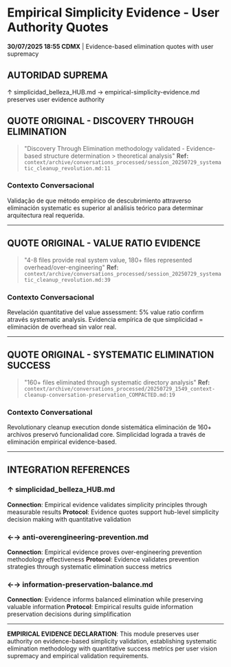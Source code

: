 # Empirical Simplicity Evidence - User Authority Quotes

**30/07/2025 18:55 CDMX** | Evidence-based elimination quotes with user supremacy

## AUTORIDAD SUPREMA
↑ simplicidad_belleza_HUB.md → empirical-simplicity-evidence.md preserves user evidence authority

## QUOTE ORIGINAL - DISCOVERY THROUGH ELIMINATION
> "Discovery Through Elimination methodology validated - Evidence-based structure determination > theoretical analysis"
**Ref:** `context/archive/conversations_processed/session_20250729_systematic_cleanup_revolution.md:11`

### Contexto Conversacional
Validação de que método empírico de descubrimiento attraverso eliminación systematic es superior al análisis teórico para determinar arquitectura real requerida.

---

## QUOTE ORIGINAL - VALUE RATIO EVIDENCE
> "4-8 files provide real system value, 180+ files represented overhead/over-engineering"
**Ref:** `context/archive/conversations_processed/session_20250729_systematic_cleanup_revolution.md:39`

### Contexto Conversacional
Revelación quantitative del value assessment: 5% value ratio confirm através systematic analysis. Evidencia empírica de que simplicidad = eliminación de overhead sin valor real.

---

## QUOTE ORIGINAL - SYSTEMATIC ELIMINATION SUCCESS
> "160+ files eliminated through systematic directory analysis"
**Ref:** `context/archive/conversations_processed/20250729_1549_context-cleanup-conversation-preservation_COMPACTED.md:19`

### Contexto Conversational
Revolutionary cleanup execution donde sistemática eliminación de 160+ archivos preservó funcionalidad core. Simplicidad lograda a través de eliminación empirical evidence-based.

---

## INTEGRATION REFERENCES

### ↑ simplicidad_belleza_HUB.md
**Connection**: Empirical evidence validates simplicity principles through measurable results
**Protocol**: Evidence quotes support hub-level simplicity decision making with quantitative validation

### ←→ anti-overengineering-prevention.md
**Connection**: Empirical evidence proves over-engineering prevention methodology effectiveness
**Protocol**: Evidence validates prevention strategies through systematic elimination success metrics

### ←→ information-preservation-balance.md
**Connection**: Evidence informs balanced elimination while preserving valuable information
**Protocol**: Empirical results guide information preservation decisions during simplification

---

**EMPIRICAL EVIDENCE DECLARATION**: This module preserves user authority on evidence-based simplicity validation, establishing systematic elimination methodology with quantitative success metrics per user vision supremacy and empirical validation requirements.